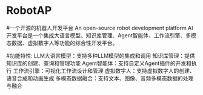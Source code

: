 # RobotAP
#一个开源的机器人开发平台 An open-source robot development platform
AI开发平台是一个集成大语言模型、知识库管理、Agent智能体、工作流引擎、多模态数据、虚拟数字人等功能的综合性开发平台。


#功能特性:
LLM大语言模型：支持多种LLM模型的集成和调用
知识库管理：提供知识库的创建、查询和管理功能
Agent智能体：支持自定义Agent插件的开发和执行
工作流引擎：可视化工作流设计和管理
虚拟数字人：支持虚拟数字人的创建、语音合成和动画生成
多模态数据融合：支持文本、图像、音频多模态数据的处理与融合
